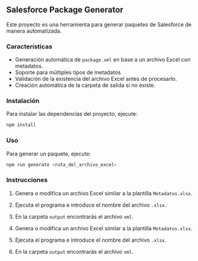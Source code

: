 
## Salesforce Package Generator

Este proyecto es una herramienta para generar paquetes de Salesforce de manera automatizada.


### Características

- Generación automática de `package.xml` en base a un archivo Excel con metadatos.
- Soporte para múltiples tipos de metadatos.
- Validación de la existencia del archivo Excel antes de procesarlo.
- Creación automática de la carpeta de salida si no existe.

### Instalación

Para instalar las dependencias del proyecto, ejecute:

```bash
npm install
```

### Uso

Para generar un paquete, ejecute:

```bash
npm run generate <ruta_del_archivo_excel>
```

### Instrucciones

1. Genera o modifica un archivo Excel similar a la plantilla `Metadatos.xlsx`.
2. Ejecuta el programa e introduce el nombre del archivo `.xlsx`.
3. En la carpeta `output` encontrarás el archivo `xml`.

1. Genera o modifica un archivo Excel similar a la plantilla `Metadatos.xlsx`.
2. Ejecuta el programa e introduce el nombre del archivo `.xlsx`.
3. En la carpeta `output` encontrarás el archivo `xml`.


